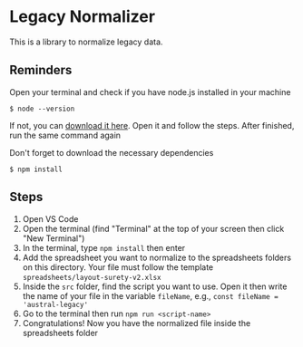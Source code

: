 # Legacy Normalizer

This is a library to normalize legacy data.

## Reminders

Open your terminal and check if you have node.js installed in your machine

```
$ node --version
```

If not, you can [download it here](https://nodejs.org/). Open it and follow the steps.
After finished, run the same command again

Don't forget to download the necessary dependencies

```
$ npm install
```

## Steps

1. Open VS Code
2. Open the terminal (find "Terminal" at the top of your screen then click "New Terminal")
3. In the terminal, type `npm install` then enter
4. Add the spreadsheet you want to normalize to the spreadsheets folders on this directory.
   Your file must follow the template `spreadsheets/layout-surety-v2.xlsx`
5. Inside the `src` folder, find the script you want to use. Open it then write the name of
   your file in the variable `fileName`, e.g., `const fileName = 'austral-legacy'`
6. Go to the terminal then run `npm run <script-name>`
7. Congratulations! Now you have the normalized file inside the spreadsheets folder
